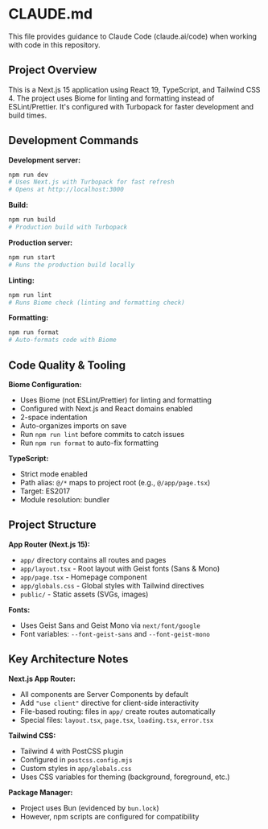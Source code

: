 # CLAUDE.md

This file provides guidance to Claude Code (claude.ai/code) when working with code in this repository.

## Project Overview

This is a Next.js 15 application using React 19, TypeScript, and Tailwind CSS 4. The project uses Biome for linting and formatting instead of ESLint/Prettier. It's configured with Turbopack for faster development and build times.

## Development Commands

**Development server:**
```bash
npm run dev
# Uses Next.js with Turbopack for fast refresh
# Opens at http://localhost:3000
```

**Build:**
```bash
npm run build
# Production build with Turbopack
```

**Production server:**
```bash
npm run start
# Runs the production build locally
```

**Linting:**
```bash
npm run lint
# Runs Biome check (linting and formatting check)
```

**Formatting:**
```bash
npm run format
# Auto-formats code with Biome
```

## Code Quality & Tooling

**Biome Configuration:**
- Uses Biome (not ESLint/Prettier) for linting and formatting
- Configured with Next.js and React domains enabled
- 2-space indentation
- Auto-organizes imports on save
- Run `npm run lint` before commits to catch issues
- Run `npm run format` to auto-fix formatting

**TypeScript:**
- Strict mode enabled
- Path alias: `@/*` maps to project root (e.g., `@/app/page.tsx`)
- Target: ES2017
- Module resolution: bundler

## Project Structure

**App Router (Next.js 15):**
- `app/` directory contains all routes and pages
- `app/layout.tsx` - Root layout with Geist fonts (Sans & Mono)
- `app/page.tsx` - Homepage component
- `app/globals.css` - Global styles with Tailwind directives
- `public/` - Static assets (SVGs, images)

**Fonts:**
- Uses Geist Sans and Geist Mono via `next/font/google`
- Font variables: `--font-geist-sans` and `--font-geist-mono`

## Key Architecture Notes

**Next.js App Router:**
- All components are Server Components by default
- Add `"use client"` directive for client-side interactivity
- File-based routing: files in `app/` create routes automatically
- Special files: `layout.tsx`, `page.tsx`, `loading.tsx`, `error.tsx`

**Tailwind CSS:**
- Tailwind 4 with PostCSS plugin
- Configured in `postcss.config.mjs`
- Custom styles in `app/globals.css`
- Uses CSS variables for theming (background, foreground, etc.)

**Package Manager:**
- Project uses Bun (evidenced by `bun.lock`)
- However, npm scripts are configured for compatibility
